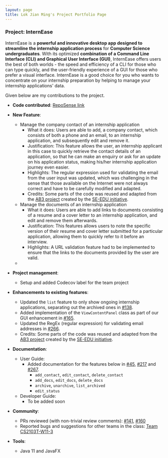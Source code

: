 ```yaml
---
layout: page
title: Lok Jian Ming's Project Portfolio Page
---
```


### Project: InternEase

InternEase is a **powerful and innovative desktop app designed to streamline the internship application process** for **Computer Science undergraduates**. With its optimized **combination of a Command Line Interface (CLI) and Graphical User Interface (GUI)**, InternEase offers users the best of both worlds - the speed and efficiency of a CLI for those who can type quickly, and the user-friendly experience of a GUI for those who prefer a visual interface. InternEase is a good choice for you who wants to concentrate on your internship preparation by helping to manage your internship applications' data.

Given below are my contributions to the project.

* **Code contributed**: [RepoSense link](https://nus-cs2103-ay2223s2.github.io/tp-dashboard/?search=jianminglok&breakdown=true)

* **New Feature**:
    * Manage the company contact of an internship application
      * What it does: Users are able to add, a company contact, which consists of both a phone and an email, to an internship application, and subsequently edit and remove it.
      * Justification: This feature allows the user, an internship applicant in this case to quickly retrieve the contact details of an application, so that he can make an enquiry or ask for an update on his application status, making his/her internship application journey even easier.
      * Highlights: The regular expression used for validating the email from the user input was updated, which was challenging in the sense that those available on the Internet were not always correct and have to be carefully modified and adapted.
      * Credits: Some parts of the code was reused and adapted from the [AB3 project](https://github.com/nus-cs2103-AY2223S2/tp) created by the [SE-EDU initiative](https://se-education.org/).
    * Manage the documents of an internship application
      * What it does: Users are able to add links to documents consisting of a resume and a cover letter to an internship application, and edit and remove them afterwards.
      * Justification: This features allows users to note the specific version of their resume and cover letter submitted for a particular application, allowing them to quickly refer to it before an interview.
      * Highlights: A URL validation feature had to be implemented to ensure that the links to the documents provided by the user are valid.
    * 
* **Project management**:
    * Setup and added Codecov label for the team project

* **Enhancements to existing features**:
    * Updated the `list` feature to only show ongoing internship applications, separating out the archived ones in [#138](https://github.com/AY2223S2-CS2103T-W15-4/tp/pull/138).
    * Added implementation of the `ViewContentPanel` class as part of our GUI enhancement in [#165](https://github.com/AY2223S2-CS2103T-W15-4/tp/pull/165).
    * Updated the RegEx (regular expression) for validating email addresses in [#266](https://github.com/AY2223S2-CS2103T-W15-4/tp/pull/266).
    * Credits: Some parts of the code was reused and adapted from the [AB3 project](https://github.com/nus-cs2103-AY2223S2/tp) created by the [SE-EDU initiative](https://se-education.org/).

* **Documentation**:
    * User Guide:
        * Added documentation for the features below in [#45](https://github.com/AY2223S2-CS2103T-W15-4/tp/pull/45), [#217](https://github.com/AY2223S2-CS2103T-W15-4/tp/pull/217) and [#267](https://github.com/AY2223S2-CS2103T-W15-4/tp/pull/267).
          * `add_contact`, `edit_contact`, `delete_contact`
          * `add_docs`, `edit_docs`, `delete_docs` 
          * `archive`, `unarchive`, `list_archived`
          * `edit_status`
    * Developer Guide:
        * To be added soon 

* **Community**:
    * PRs reviewed (with non-trivial review comments): [#141](https://github.com/AY2223S2-CS2103T-W15-4/tp/pull/141), [#160](https://github.com/AY2223S2-CS2103T-W15-4/tp/pull/160)
    * Reported bugs and suggestions for other teams in the class: [Team CS2103T-W11-3](https://github.com/jianminglok/ped/issues)

* **Tools**:
    * Java 11 and JavaFX
